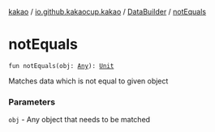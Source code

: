 [kakao](../../index.md) / [io.github.kakaocup.kakao](../index.md) / [DataBuilder](index.md) / [notEquals](./not-equals.md)

# notEquals

`fun notEquals(obj: `[`Any`](https://kotlinlang.org/api/latest/jvm/stdlib/kotlin/-any/index.html)`): `[`Unit`](https://kotlinlang.org/api/latest/jvm/stdlib/kotlin/-unit/index.html)

Matches data which is not equal to given object

### Parameters

`obj` - Any object that needs to be matched